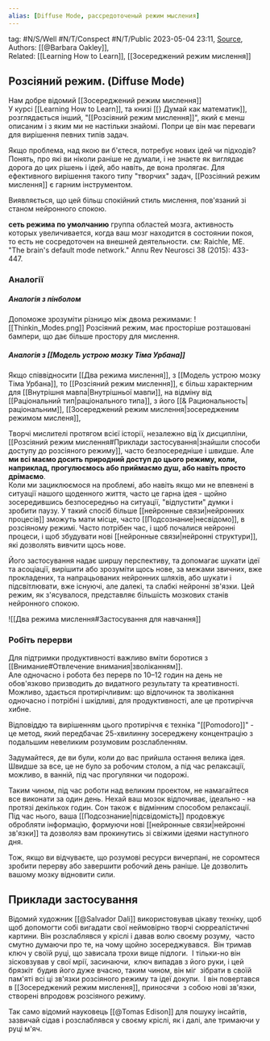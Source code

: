```yaml
---
alias: [Diffuse Mode, рассредоточеный режим мысления]
---
```

tag: #N/S/Well  #N/T/Conspect #N/T/Public 
2023-05-04 23:11, [Source](),  
Authors: [[@Barbara Oakley]],  
Related: [[Learning How to Learn]], [[Зосереджений режим мислення]] 

## **Розсіяний режим.** (**Diffuse Mode**)
Нам добре відомий [[Зосереджений режим мислення]]  
У курсі [[Learning How to Learn]], та книзі [[} Думай как математик]], розглядається інший, "[[Розсіяний режим мислення]]", який є менш описаним і з яким ми не настільки знайомі. Попри це він має переваги для вирішення певних типів задач.

Якщо проблема, над якою ви б'єтеся, потребує нових ідей чи підходів? 
Понять, про які ви ніколи раніше не думали, і не знаєте як виглядає дорога до цих рішень і ідей, або навіть, де вона пролягає.
Для ефективного вирішення такого типу "творчих" задач, [[Розсіяний режим мислення]] є гарним інструментом.

Виявляється, що цей більш спокійний стиль мислення, пов'язаний зі станом нейронного спокою.  

**сеть режима по умолчанию** группа областей мозга, активность которых увеличивается, когда ваш мозг находится в состоянии покоя, то есть не сосредоточен на внешней деятельности. см: Raichle, ME. "The brain's default mode network." Annu Rev Neurosci 38 (2015): 433-447.
### Аналогії

##### Аналогія з пінболом 
Допоможе зрозуміти різницю між двома режимами:
![[Thinkin_Modes.png]]
Розсіяний режим, має просторіше розташовані бампери, що дає більше простору для мислення.  
##### Аналогія з [[Модель устрою мозку Тіма Урбана]]
Якщо співвідносити [[Два режима мислення]], з [[Модель устрою мозку Тіма Урбана]], то [[Розсіяний режим мислення]], є більш характерним для [[Внутрішня мавпа|Внутрішньої мавпи]], на відміну від [[Раціональний тип|раціонального типа]], з його [[& Рациональность|раціональним]], [[Зосереджений режим мислення|зосередженим режимом мисленя]],  


Творчі мислителі протягом всієї історії, незалежно
від їх дисципліни, [[Розсіяний режим мислення#Приклади застосування|знайшли способи доступу до розсіяного режиму]], часто
безпосередніше і швидше. Але **ми всі маємо досить природний доступ
до цього режиму, коли, наприклад, прогулюємось або приймаємо душ, або
навіть просто дрімаємо**.  
Коли ми зациклюємося на проблемі, або навіть якщо ми не впевнені в ситуації нашого щоденного життя, часто це гарна ідея - щойно зосередившись безпосередньо на ситуації, "відпустити" думки і зробити паузу. У такий спосіб більше [[нейронные связи|нейронних процесів]] зможуть мати місце, часто [[Подсознание|несвідомо]], в розсіяному режимі. Часто потрібен час, і щоб почалися нейронні процеси, і щоб збудувати нові [[нейронные связи|нейронні структури]], які дозволять вивчити щось нове. 

Його застосування надає ширшу перспективу, та допомагає шукати ідеї та асоціації, вирішити або зрозуміти щось нове, за межами звичних, вже прокладених, та напрацьованих нейронних шляхів, або шукати і підсвітлювати, вже існуючі, але далекі, та слабкі нейронні зв'язки.
Цей режим, як з'ясувалося, представляє більшість мозкових станів нейронного спокою. 

![[Два режима мислення#Застосування для навчання]]


### Робіть перерви
Для підтримки продуктивності важливо вміти боротися з [[Внимание#Отвлечение внимания|зволіканням]].  
Але одночасно і робота без перерв по 10–12 годин на день не обов'язково призводить до видатного результату та креативності.
Можливо, здається протирічливим: що відпочинок та зволікання одночасно і потрібні і шкідливі, для продуктивності, але це протиріччя хибне.

Відповіддю та вирішенням цього протиріччя є техніка "[[Pomodoro]]" - це метод, який передбачає 25-хвилинну зосереджену концентрацію з подальшим невеликим розумовим розслабленням.

Задумайтеся, де ви були, коли до вас прийшла остання велика ідея. Швидше за все, це не було за робочим столом, а під час релаксації, можливо, в ванній, під час прогулянки чи подорожі.

Таким чином, під час роботи над великим проектом, не намагайтеся все виконати за один день. Нехай ваш мозок відпочиває, ідеально - на протязі декількох годин. Сон також є відмінним способом релаксації. Під час нього, ваша [[Подсознание|підсвідомість]] продовжує обробляти інформацію, формуючи нові [[нейронные связи|нейронні зв'язки]] та дозволяэ вам прокинутись зі свіжими ідеями наступного дня.

Тож, якщо ви відчуваєте, що розумові ресурси вичерпані, не соромтеся зробити перерву або завершити робочий день раніше. Це дозволить вашому мозку відновити сили.





## Приклади застосування

Відомий художник  [[@Salvador Dali]] використовував цікаву техніку, щоб щоб допомогти собі вигадати свої неймовірно творчі сюрреалістичні картини.
Він розслаблявся у кріслі і давав волю своєму розуму, 
часто смутно думаючи про те, на чому щойно зосереджувався. 
Він тримав ключ у своїй руці, що зависала трохи вище підлоги. 
І тільки-но він зісковзував у свої мрії, засинаючи, 
ключ випадав з його руки, і цей брязкіт 
будив його дуже вчасно, таким чином, він міг 
зібрати в своїй пам'яті всі ці зв'язки розсіяного режиму та ідеї докупи. 
І він повертався в [[Зосереджений режим мислення]], приносячи 
з собою нові зв'язки, створені впродовж розсіяного режиму.

Так само відомий науковець [[@Tomas Edison]] для пошуку інсайтів, зазвичай сідав і розслаблявся у своєму кріслі, як і далі, але тримаючи у руці м'яч.




